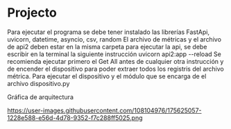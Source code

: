 # Projecto

Para ejecutar el programa se debe tener instalado las librerías FastApi, uvicorn, datetime, asyncio, csv, random
El archivo de métricas y el archivo de api2 deben estar en la misma carpeta 
para ejecutar la api, se debe escribir en la terminal la siguiente instrucción uvicorn api2:app --reload
Se recomienda ejecutar primero el Get All antes de cualquier otra instrucción y de encender el dispositivo para poder extraer todos los registris del archivo métrica.
Para ejecutar el dispositivo y el módulo que se encarga de el archivo dispositivo.py

Gráfica de arquitectura 

https://user-images.githubusercontent.com/108104976/175625057-1228e588-e56d-4d78-9352-f7c288ff5025.png
